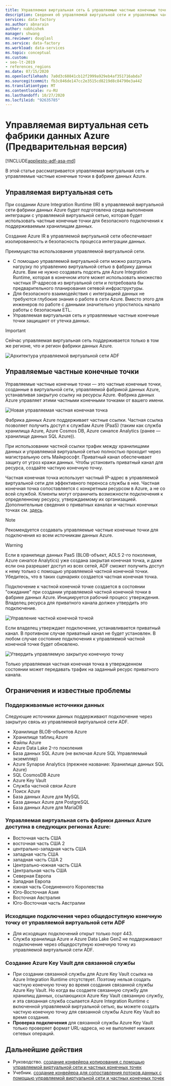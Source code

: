 ```yaml
---
title: Управляемая виртуальная сеть & управляемые частные конечные точки
description: Сведения об управляемой виртуальной сети и управляемых частных конечных точках в фабрике данных Azure.
services: data-factory
ms.author: abnarain
author: nabhishek
manager: shwang
ms.reviewer: douglasl
ms.service: data-factory
ms.workload: data-services
ms.topic: conceptual
ms.custom:
- seo-lt-2019
- references_regions
ms.date: 07/15/2020
ms.openlocfilehash: 7a0d3c60841cb12f2999a929eb4af351716abda7
ms.sourcegitcommit: fb3c846de147cc2e3515cd8219d8c84790e3a442
ms.translationtype: MT
ms.contentlocale: ru-RU
ms.lasthandoff: 10/27/2020
ms.locfileid: "92635785"
---
```

# <a name="azure-data-factory-managed-virtual-network-preview"></a>Управляемая виртуальная сеть фабрики данных Azure (Предварительная версия)

[!INCLUDE[appliesto-adf-asa-md](includes/appliesto-adf-asa-md.md)]

В этой статье рассматривается управляемая виртуальная сеть и управляемые частные конечные точки в фабрике данных Azure.


## <a name="managed-virtual-network"></a>Управляемая виртуальная сеть

При создании Azure Integration Runtime (IR) в управляемой виртуальной сети фабрики данных Azure будет подготовлена среда выполнения интеграции с управляемой виртуальной сетью, которая будет использовать частные конечные точки для безопасного подключения к поддерживаемым хранилищам данных. 

Создание Azure IR в управляемой виртуальной сети обеспечивает изолированность и безопасность процесса интеграции данных. 

Преимущества использования управляемой виртуальной сети.

- С помощью управляемой виртуальной сети можно разгрузить нагрузку по управлению виртуальной сетью в фабрику данных Azure. Вам не нужно создавать подсеть для Azure Integration Runtime, которая в конечном итоге может использовать множество частных IP-адресов из виртуальной сети и потребовала бы предварительного планирования сетевой инфраструктуры. 
- Для безопасного взаимодействия с интеграцией данных не требуются глубокие знания о работе в сети Azure. Вместо этого для инженеров по работе с данными значительно упростилось начало работы с безопасным ETL. 
- Управляемая виртуальная сеть и управляемые частные конечные точки защищают от утечка данных. 

> [!IMPORTANT]
>Сейчас управляемая виртуальная сеть поддерживается только в том же регионе, что и регион фабрики данных Azure.
 

![Архитектура управляемой виртуальной сети ADF](./media/managed-vnet/managed-vnet-architecture-diagram.png)

## <a name="managed-private-endpoints"></a>Управляемые частные конечные точки

Управляемые частные конечные точки — это частные конечные точки, созданные в виртуальной сети, управляемой фабрикой данных Azure, устанавливая закрытую ссылку на ресурсы Azure. Фабрика данных Azure управляет этими частными конечными точками от вашего имени. 

![Новая управляемая частная конечная точка](./media/tutorial-copy-data-portal-private/new-managed-private-endpoint.png)

Фабрика данных Azure поддерживает частные ссылки. Частная ссылка позволяет получить доступ к службам Azure (PaaS) (таким как служба хранилища Azure, Azure Cosmos DB, Azure синапсе Analytics (ранее — хранилище данных SQL Azure)).

При использовании частной ссылки трафик между хранилищами данных и управляемой виртуальной сетью полностью проходит через магистральную сеть Майкрософт. Приватный канал обеспечивает защиту от угроз кражи данных. Чтобы установить приватный канал для ресурса, создайте частную конечную точку.

Частная конечная точка использует частный IP-адрес в управляемой виртуальной сети для эффективного переноса службы в нее. Частная конечная точка сопоставляется с конкретным ресурсом в Azure, а не со всей службой. Клиенты могут ограничить возможности подключения к определенному ресурсу, утверждаемому их организацией. Дополнительные сведения о приватных каналах и частных конечных точках см. [здесь](../private-link/index.yml).

> [!NOTE]
> Рекомендуется создавать управляемые частные конечные точки для подключения ко всем источникам данных Azure. 
 
> [!WARNING]
> Если в хранилище данных PaaS (BLOB-объект, ADLS 2-го поколения, Azure синапсе Analytics) уже создана закрытая конечная точка, и даже если она разрешает доступ из всех сетей, ADF сможет получить доступ к нему только с помощью управляемой частной конечной точки. Убедитесь, что в таких сценариях создается частная конечная точка. 

Подключение к частной конечной точке создается в состоянии "ожидание" при создании управляемой частной конечной точки в фабрике данных Azure. Инициируется рабочий процесс утверждения. Владелец ресурса для приватного канала должен утвердить это подключение.

![Управление частной конечной точкой](./media/tutorial-copy-data-portal-private/manage-private-endpoint.png)

Если владелец утверждает подключение, устанавливается приватный канал. В противном случае приватный канал не будет установлен. В любом случае состояние подключения к управляемой частной конечной точке будет обновлено.

![Утвердить управляемую закрытую конечную точку](./media/tutorial-copy-data-portal-private/approve-private-endpoint.png)

Только управляемая частная конечная точка в утвержденном состоянии может передавать трафик на заданный ресурс приватного канала.

## <a name="limitations-and-known-issues"></a>Ограничения и известные проблемы
### <a name="supported-data-sources"></a>Поддерживаемые источники данных
Следующие источники данных поддерживают подключение через закрытую связь из управляемой виртуальной сети ADF.
- Хранилище BLOB-объектов Azure
- Хранилище таблиц Azure
- Файлы Azure
- Azure Data Lake 2-го поколения
- База данных SQL Azure (не включая Azure SQL Управляемый экземпляр)
- Azure Synapse Analytics (прежнее название: Хранилище данных SQL Azure)
- SQL CosmosDB Azure
- Azure Key Vault
- Служба частной связи Azure
- Поиск Azure
- База данных Azure для MySQL
- База данных Azure для PostgreSQL
- База данных Azure для MariaDB

### <a name="azure-data-factory-managed-virtual-network-is-available-in-the-following-azure-regions"></a>Управляемая виртуальная сеть фабрики данных Azure доступна в следующих регионах Azure:
- Восточная часть США
- восточная часть США 2
- центрально-западная часть США
- западная часть США
- западная часть США 2
- Центрально-южная часть США
- Центральная часть США
- Северная Европа
- Западная Европа
- южная часть Соединенного Королевства
- Юго-Восточная Азия
- Восточная Австралия
- Юго-Восточная часть Австралии

### <a name="outbound-communications-through-public-endpoint-from-adf-managed-virtual-network"></a>Исходящие подключения через общедоступную конечную точку от управляемой виртуальной сети ADF
- Для исходящих подключений открыт только порт 443.
- Служба хранилища Azure и Azure Data Lake Gen2 не поддерживают подключение через общедоступную конечную точку из управляемой виртуальной сети ADF.

### <a name="linked-service-creation-of-azure-key-vault"></a>Создание Azure Key Vault для связанной службы 
- При создании связанной службы для Azure Key Vault ссылка на Azure Integration Runtime отсутствует. Поэтому нельзя создать частную конечную точку во время создания связанной службы Azure Key Vault. Но когда вы создаете связанную службу для хранилищ данных, ссылающихся Azure Key Vault связанную службу, и эта связанная служба ссылается Azure Integration Runtime с включенной управляемой виртуальной сетью, вы можете создать частную конечную точку для связанной службы Azure Key Vault во время создания. 
- **Проверка подключения** для связанной службы Azure Key Vault только проверяет формат URL-адреса, но не выполняет никаких сетевых операций.

## <a name="next-steps"></a>Дальнейшие действия

- Руководство. [создание конвейера копирования с помощью управляемой виртуальной сети и частных конечных точек](tutorial-copy-data-portal-private.md) 
- Учебник. [создание конвейера для сопоставления потоков данных с помощью управляемой виртуальной сети и частных конечных точек](tutorial-data-flow-private.md)